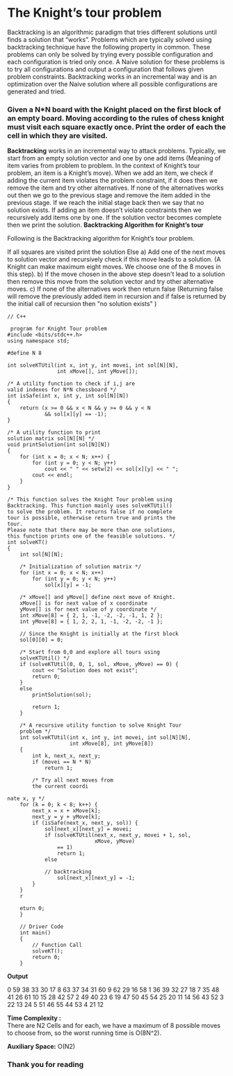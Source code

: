 
# The Knight’s tour problem
Backtracking is an algorithmic paradigm that tries different solutions until finds a solution that “works”. Problems which are typically solved using backtracking technique have the following property in common. These problems can only be solved by trying every possible configuration and each configuration is tried only once. A Naive solution for these problems is to try all configurations and output a configuration that follows given problem constraints. Backtracking works in an incremental way and is an optimization over the Naive solution where all possible configurations are generated and tried.
### Given a N*N board with the Knight placed on the first block of an empty board. Moving according to the rules of chess knight must visit each square exactly once. Print the order of each the cell in which they are visited.

**Backtracking** works in an incremental way to attack problems. Typically, we start from an empty solution vector and one by one add items (Meaning of item varies from problem to problem. In the context of Knight’s tour problem, an item is a Knight’s move). When we add an item, we check if adding the current item violates the problem constraint, if it does then we remove the item and try other alternatives. If none of the alternatives works out then we go to the previous stage and remove the item added in the previous stage. If we reach the initial stage back then we say that no solution exists. If adding an item doesn’t violate constraints then we recursively add items one by one. If the solution vector becomes complete then we print the solution.
**Backtracking Algorithm for Knight’s tour**

Following is the Backtracking algorithm for Knight’s tour problem.

If all squares are visited 
    print the solution
Else
   a) Add one of the next moves to solution vector and recursively 
   check if this move leads to a solution. (A Knight can make maximum 
   eight moves. We choose one of the 8 moves in this step).
   b) If the move chosen in the above step doesn't lead to a solution
   then remove this move from the solution vector and try other 
   alternative moves.
   c) If none of the alternatives work then return false (Returning false 
   will remove the previously added item in recursion and if false is 
   returned by the initial call of recursion then "no solution exists" )

    // C++

     program for Knight Tour problem
    #include <bits/stdc++.h>
    using namespace std;
    
    #define N 8
    
    int solveKTUtil(int x, int y, int movei, int sol[N][N],
    				int xMove[], int yMove[]);
    
    /* A utility function to check if i,j are
    valid indexes for N*N chessboard */
    int isSafe(int x, int y, int sol[N][N])
    {
    	return (x >= 0 && x < N && y >= 0 && y < N
    			&& sol[x][y] == -1);
    }
    
    /* A utility function to print
    solution matrix sol[N][N] */
    void printSolution(int sol[N][N])
    {
    	for (int x = 0; x < N; x++) {
    		for (int y = 0; y < N; y++)
    			cout << " " << setw(2) << sol[x][y] << " ";
    		cout << endl;
    	}
    }
    
    /* This function solves the Knight Tour problem using
    Backtracking. This function mainly uses solveKTUtil()
    to solve the problem. It returns false if no complete
    tour is possible, otherwise return true and prints the
    tour.
    Please note that there may be more than one solutions,
    this function prints one of the feasible solutions. */
    int solveKT()
    {
    	int sol[N][N];
    
    	/* Initialization of solution matrix */
    	for (int x = 0; x < N; x++)
    		for (int y = 0; y < N; y++)
    			sol[x][y] = -1;
    
    	/* xMove[] and yMove[] define next move of Knight.
    	xMove[] is for next value of x coordinate
    	yMove[] is for next value of y coordinate */
    	int xMove[8] = { 2, 1, -1, -2, -2, -1, 1, 2 };
    	int yMove[8] = { 1, 2, 2, 1, -1, -2, -2, -1 };
    
    	// Since the Knight is initially at the first block
    	sol[0][0] = 0;
    
    	/* Start from 0,0 and explore all tours using
    	solveKTUtil() */
    	if (solveKTUtil(0, 0, 1, sol, xMove, yMove) == 0) {
    		cout << "Solution does not exist";
    		return 0;
    	}
    	else
    		printSolution(sol);
    
        	return 1;
        }
        
        /* A recursive utility function to solve Knight Tour
        problem */
        int solveKTUtil(int x, int y, int movei, int sol[N][N],
        				int xMove[8], int yMove[8])
        {
        	int k, next_x, next_y;
        	if (movei == N * N)
        		return 1;
        
        	/* Try all next moves from
        	the current coordi
    
    nate x, y */
    	for (k = 0; k < 8; k++) {
    		next_x = x + xMove[k];
    		next_y = y + yMove[k];
    		if (isSafe(next_x, next_y, sol)) {
    			sol[next_x][next_y] = movei;
    			if (solveKTUtil(next_x, next_y, movei + 1, sol,
    							xMove, yMove)
    				== 1)
    				return 1;
    			else
    				
    			// backtracking
    				sol[next_x][next_y] = -1;
    		}
    	}
    	r
    
        eturn 0;
        }
        
        // Driver Code
        int main()
        {
        	// Function Call
        	solveKT();
        	return 0;
        }

**Output**

  0  59  38  33  30  17   8  63 
 37  34  31  60   9  62  29  16 
 58   1  36  39  32  27  18   7 
 35  48  41  26  61  10  15  28 
 42  57   2  49  40  23   6  19 
 47  50  45  54  25  20  11  14 
 56  43  52   3  22  13  24   5 
 51  46  55  44  53   4  21  12 

**Time Complexity :**  
There are N2  Cells and for each, we have a maximum of 8 possible moves to choose from, so the worst running time is O(8N^2).

**Auxiliary Space:** O(N2)
### Thank you for reading